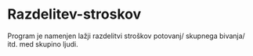# Razdelitev-stroskov
Program je namenjen lažji razdelitvi stroškov potovanj/ skupnega bivanja/ itd. med skupino ljudi.
